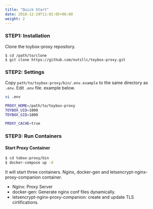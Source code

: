 ```yaml
---
title: "Quick Start"
date: 2018-12-29T11:02:05+06:00
weight: 2
---
```


### STEP1: Installation

Clone the toybox-proxy repository.

```
$ cd /path/to/clone
$ git clone https://github.com/nutsllc/toybox-proxy.git
```

### STEP2: Settings

Copy ``path/to/toybox-proxy/bin/.env.example`` to the same directory as ``.env``.
Edit ``.env`` file.  example below.


```bash
vi .env

PROXY_HOME=/path/to/toybox-proxy
TOYBOX_UID=1000
TOYBOX_GID=1000

PROXY_CACHE=true
```

### STEP3: Run Containers

#### Start Proxy Container
```bash
$ cd tobox-proxy/bin
$ docker-compose up -d
```

It will start three containers. Nginx, docker-gen and letsencrypt-nginx-proxy-companion container.

* Nginx: Proxy Server
* docker-gen: Generate nginx conf files dynamically.
* letsencrypt-nginx-proxy-companion: create and update TLS cirtifications.


